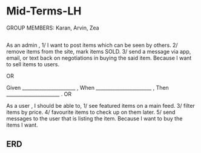# Mid-Terms-LH
GROUP MEMBERS: Karan, Arvin, Zea

## 

As an admin ,
1/ I want to post items which can be seen by others.
2/ remove items from the site, mark items SOLD.
3/ send a message via app, email, or text back on negotiations in buying the said item.
Because I want to sell items to users. 


OR

Given ______________________ ,
When _______________________ ,
Then  ______________________ .
OR

As a user ,
I should be able to,
1/ see featured items on a main feed.
3/ filter items by price.
4/ favourite items to check up on them later.
5/ send messages to the user that is listing the item.
Because I want to buy the items I want.


## ERD
